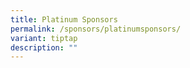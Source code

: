 ```yaml
---
title: Platinum Sponsors
permalink: /sponsors/platinumsponsors/
variant: tiptap
description: ""
---
```

